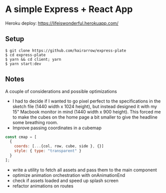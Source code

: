 # A simple Express + React App

Heroku deploy: https://lifeiswonderful.herokuapp.com/


## Setup

```
$ git clone https://github.com/hairarrow/express-plate
$ cd express-plate
$ yarn && cd client; yarn
$ yarn start:dev
```

## Notes

A couple of considerations and possible optimizations

- I had to decide if I wanted to go pixel perfect to the specifications in the sketch file (1440 width x 1024 height), but instead designed it with my 15" Macbook monitor in mind (1440 width x 900 height). This forced me to make the cubes on the home page a bit smaller to give the headline some breathing room.
- Improve passing coordinates in a cubemap

```js
const cmap = [
  {
    coords: [...{col, row, cube, side }, {}]
    style: { type: "transparent" }
  }
];
```

- write a utility to fetch all assets and pass them to the main component
- optimize animation orchestration with onAnimationEnd
- check if assets loaded and speed up splash screen
- refactor animations on routes
